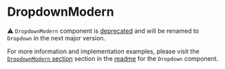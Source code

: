 # DropdownModern

⚠️ `DropdownModern` component is [deprecated][deprecated] and will be renamed to `Dropdown` in the next major version.

For more information and implementation examples, please visit the [`DropdownModern` section][dropdown-modern-section] section in the [readme][dropdown] for the `Dropdown` component.

[deprecated]: https://github.com/lmc-eu/spirit-design-system/tree/main/packages/web-react/README.md#deprecations
[dropdown-modern-section]: https://github.com/lmc-eu/spirit-design-system/blob/main/packages/web-react/src/components/Dropdown/README.md#dropdownmodern
[dropdown]: https://github.com/lmc-eu/spirit-design-system/blob/main/packages/web-react/src/components/Dropdown/README.md
